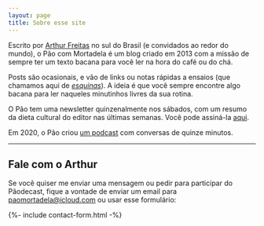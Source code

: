 ```yaml
---
layout: page
title: Sobre esse site
---
```


Escrito por [Arthur Freitas](https://arthr.me/) no sul do Brasil (e convidados ao redor do mundo), o Pão com Mortadela é um blog criado em 2013 com a missão de sempre ter um texto bacana para você ler na hora do café ou do chá.

Posts são ocasionais, e vão de links ou notas rápidas a ensaios (que chamamos aqui de [_esquinas_](/arquivo/tags/esquinas/)). A ideia é que você sempre encontre algo bacana para ler naqueles minutinhos livres da sua rotina.

O Pão tem uma newsletter quinzenalmente nos sábados, com um resumo da dieta cultural do editor nas últimas semanas. Você pode assiná-la [aqui](https://tinyletter.com/paomortadela).

Em 2020, o Pão criou [um podcast](/arquivo/tags/pãodecast/) com conversas de quinze minutos.

***

## Fale com o Arthur

Se você quiser me enviar uma mensagem ou pedir para participar do Pãodecast, fique a vontade de enviar um email para <paomortadela@icloud.com> ou usar esse formulário:

{%- include contact-form.html -%}
